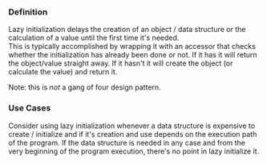 ### Definition

Lazy initialization delays the creation of an object / data structure or the calculation of a value until the first time it's needed.<br>
This is typically accomplished by wrapping it with an accessor that checks whether the initialization has already been done or not. If it has it will return the object/value straight away. If it hasn't it will create the object (or calculate the value) and return it.

Note: this is *not* a gang of four design pattern.

### Use Cases

Consider using lazy initialization whenever a data structure is expensive to create / initialize and if it's creation and use depends on the execution path of the program.
If the data structure is needed in any case and from the very beginning of the program execution, there's no point in lazy initialize it.